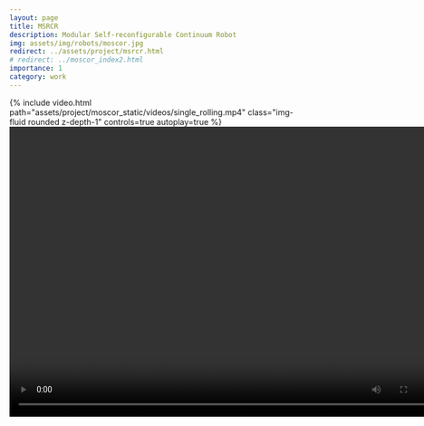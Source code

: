 ```yaml
---
layout: page
title: MSRCR
description: Modular Self-reconfigurable Continuum Robot
img: assets/img/robots/moscor.jpg
redirect: ../assets/project/msrcr.html
# redirect: ../moscor_index2.html
importance: 1
category: work
---
```


<div class="row mt-3">
    <div class="col-sm mt-3 mt-md-0">
        {% include video.html path="assets/project/moscor_static/videos/single_rolling.mp4" class="img-fluid rounded z-depth-1" controls=true autoplay=true %}
    </div>
    <div class="col-sm mt-3 mt-md-0">
        <video autoplay="autoplay" loop="loop" width="768" height="512">
            <source src="/assets/project/moscor_static/videos/single_rolling.mp4" type="video/mp4">
        </video>
    </div>
</div>

